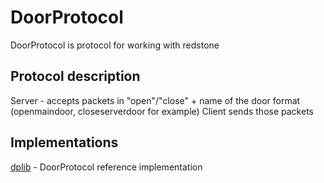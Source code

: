 # DoorProtocol
DoorProtocol is protocol for working with redstone 

## Protocol description
Server - accepts packets in "open"/"close" + name of the door format (openmaindoor, closeserverdoor for example)
Client sends those packets

## Implementations
[dplib](https://github.com/deeg05/dplib) - DoorProtocol reference implementation

